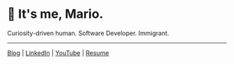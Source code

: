 
# 👋 It's me, Mario.

Curiosity-driven human. Software Developer. Immigrant.

---

<a href="https://mariomenjr.com/blog">Blog</a>
 | 
<a href="https://www.linkedin.com/in/mariomenjr/">LinkedIn</a>
 | 
<a href="https://www.youtube.com/user/mariomenjr">YouTube</a>
 | 
<a href="https://go.mariomenjr.com/resume">Resume</a>
